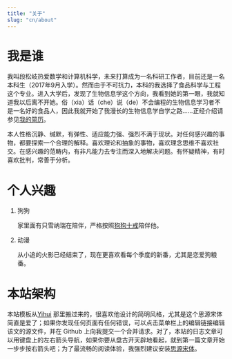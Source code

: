 ```yaml
---
title: "关于"
slug: "cn/about"
---
```


# 我是谁

我叫段松岐热爱数学和计算机科学，未来打算成为一名科研工作者，目前还是一名本科生（2017年9月入学）。然而由于不可抗力，本科的我选择了食品科学与工程这个专业。进入大学后，发现了生物信息学这个方向，我看到她的第一眼，我就知道我以后离不开她。俗（xia）话（che）说（de）不会编程的生物信息学习者不是一名好的食品人，因此我就开始了我漫长的生物信息学自学之路……正经介绍请参见[我的简历](../vitae/)。

本人性格沉静、缄默，有弹性、适应能力强、强烈不满于现状。对任何感兴趣的事物，都要探索一个合理的解释。喜欢理论和抽象的事物，喜欢理念思维不喜欢社交。在感兴趣的范畴内，有非凡能力去专注而深入地解决问题。有怀疑精神，有时喜欢批判，常善于分析。

# 个人兴趣

1. 狗狗

    家里面有只雪纳瑞在陪伴，严格按照[狗狗十戒](/cn/2020/08/ten-commandments-for-dogs/)陪伴他。

1. 动漫

    从小追的火影已经结束了，现在更喜欢看每个季度的新番，尤其是恋爱狗粮番。

# 本站架构

本站模板从[Yihui](https://github.com/rbind/yihui) 那里搬过来的，很喜欢他设计的简明风格，尤其是这个思源宋体简直是爱了；如果你发现任何页面有任何错误，可以点击菜单栏上的编辑链接编辑该文的源文件，并在 Github 上向我提交一个合并请求。对了，本站的日志文章可以用键盘上的左右箭头导航，如果你要从盘古开天辟地看起，就到第一篇文章开始一步步按右箭头吧；为了最流畅的阅读体验，我强烈建议安装[思源宋体](https://db.songqi.online/SiYuanSongTi.zip)。
